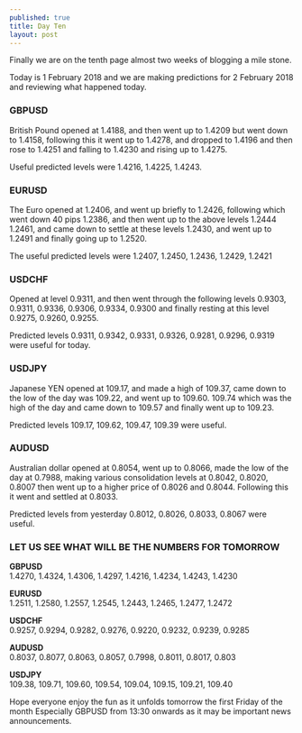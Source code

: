 ```yaml
---
published: true
title: Day Ten
layout: post
---
```

Finally we are on the tenth page almost two weeks of blogging a mile stone.

Today is 1 February 2018 and we are making predictions for 2 February 2018 and reviewing what happened today.

### GBPUSD   
British Pound opened at 1.4188, and then went up to 1.4209 but went down to 1.4158, following this it went up to 1.4278, and dropped to 1.4196 and then rose to 1.4251 and falling to 1.4230 and rising up to 1.4275.

Useful predicted levels were 1.4216, 1.4225, 1.4243.

### EURUSD  
The Euro opened at 1.2406, and went up briefly to 1.2426, following which went down 40 pips 1.2386, and then went up to the above levels 1.2444 1.2461, and came down to settle at these levels 1.2430, and went up to  1.2491 and finally going up to 1.2520.

The useful predicted levels were 1.2407, 1.2450, 1.2436, 1.2429, 1.2421

### USDCHF  
Opened at level 0.9311, and then went through the following levels 0.9303, 0.9311, 0.9336, 0.9306, 0.9334, 0.9300 and finally resting at this level 0.9275, 0.9260, 0.9255.

Predicted levels 0.9311, 0.9342, 0.9331, 0.9326, 0.9281, 0.9296, 0.9319 were useful for today. 

### USDJPY  
Japanese YEN opened at 109.17, and made a high of 109.37, came down to the low of the day was 109.22, and went up to 109.60. 109.74 which was the high of the day and came down to
109.57 and finally went up to 109.23.

Predicted levels 109.17, 109.62, 109.47, 109.39 were useful.

### AUDUSD  
Australian dollar opened at 0.8054, went up to 0.8066, made the low of the day at 0.7988, making various consolidation levels at 0.8042, 0.8020, 0.8007 then went up to a higher price of 0.8026 and 0.8044. Following this it went and settled at 0.8033.

Predicted levels from yesterday 0.8012, 0.8026, 0.8033, 0.8067 were useful.


### LET US SEE WHAT WILL BE THE NUMBERS FOR TOMORROW  

**GBPUSD**  
1.4270, 1.4324, 1.4306, 1.4297, 1.4216, 1.4234, 1.4243, 1.4230 

**EURUSD**  
1.2511, 1.2580, 1.2557, 1.2545, 1.2443, 1.2465, 1.2477, 1.2472  

**USDCHF**  
0.9257, 0.9294, 0.9282, 0.9276, 0.9220, 0.9232, 0.9239, 0.9285  

**AUDUSD**  
0.8037, 0.8077, 0.8063, 0.8057, 0.7998, 0.8011, 0.8017, 0.803 

**USDJPY**  
109.38, 109.71, 109.60, 109.54, 109.04, 109.15, 109.21, 109.40

Hope everyone enjoy the fun as it unfolds tomorrow the first Friday of the month
Especially GBPUSD from 13:30 onwards as it may be important news announcements.

